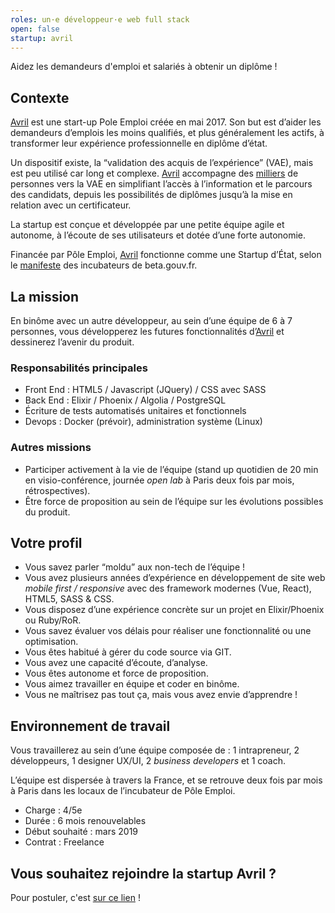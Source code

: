 ```yaml
---
roles: un·e développeur·e web full stack
open: false
startup: avril
---
```


Aidez les demandeurs d'emploi et salariés à obtenir un diplôme !

<!--more-->

## Contexte
[Avril](https://avril.pole-emploi.fr/) est une start-up Pole Emploi créée en mai 2017. Son but est d’aider les demandeurs d’emplois les moins qualifiés, et plus généralement les actifs, à transformer leur expérience professionnelle en diplôme d’état.

Un dispositif existe, la “validation des acquis de l’expérience” (VAE), mais est peu utilisé car long et complexe.
[Avril](https://avril.pole-emploi.fr/) accompagne des [milliers](https://datastudio.google.com/u/0/reporting/1t7iUT7wGQn9U7ODZeDyXIvIRlK-BJAZs/page/1M) de personnes vers la VAE en simplifiant l’accès à l’information et le parcours des candidats, depuis les possibilités de diplômes jusqu’à la mise en relation avec un certificateur.

La startup est conçue et développée par une petite équipe agile et autonome, à l’écoute de ses utilisateurs et dotée d’une forte autonomie.

Financée par Pôle Emploi, [Avril](https://avril.pole-emploi.fr/) fonctionne comme une Startup d’État, selon le [manifeste](https://beta.gouv.fr/incubateurs/) des incubateurs de beta.gouv.fr.

## La mission
En binôme avec un autre développeur, au sein d’une équipe de 6 à 7 personnes, vous développerez les futures fonctionnalités d’[Avril](https://avril.pole-emploi.fr/) et dessinerez l’avenir du produit.

### Responsabilités principales
- Front End : HTML5 / Javascript (JQuery) / CSS avec SASS
- Back End : Elixir / Phoenix / Algolia / PostgreSQL
- Écriture de tests automatisés unitaires et fonctionnels
- Devops : Docker (prévoir), administration système (Linux)

### Autres missions
- Participer activement à la vie de l’équipe (stand up quotidien de 20 min en visio-conférence, journée _open lab_ à Paris deux fois par mois, rétrospectives).
- Être force de proposition au sein de l’équipe sur les évolutions possibles du produit.

## Votre profil
- Vous savez parler “moldu” aux non-tech de l’équipe !
- Vous avez plusieurs années d’expérience en développement de site web _mobile first / responsive_ avec des framework modernes (Vue, React), HTML5, SASS & CSS.
- Vous disposez d’une expérience concrète sur un projet en Elixir/Phoenix ou Ruby/RoR.
- Vous savez évaluer vos délais pour réaliser une fonctionnalité ou une optimisation.
- Vous êtes habitué à gérer du code source via GIT.
- Vous avez une capacité d’écoute, d’analyse.
- Vous êtes autonome et force de proposition.
- Vous aimez travailler en équipe et coder en binôme.
- Vous ne maîtrisez pas tout ça, mais vous avez envie d’apprendre !

## Environnement de travail
Vous travaillerez au sein d’une équipe composée de : 1 intrapreneur, 2 développeurs, 1 designer UX/UI, 2 _business developers_ et 1 coach.

L’équipe est dispersée à travers la France, et se retrouve deux fois par mois à Paris dans les locaux de l’incubateur de Pôle Emploi.

- Charge : 4/5e
- Durée : 6 mois renouvelables
- Début souhaité : mars 2019
- Contrat : Freelance

## Vous souhaitez rejoindre la startup Avril ?
Pour postuler, c'est [sur ce lien](https://beta.gouv.fr/postuler) !
